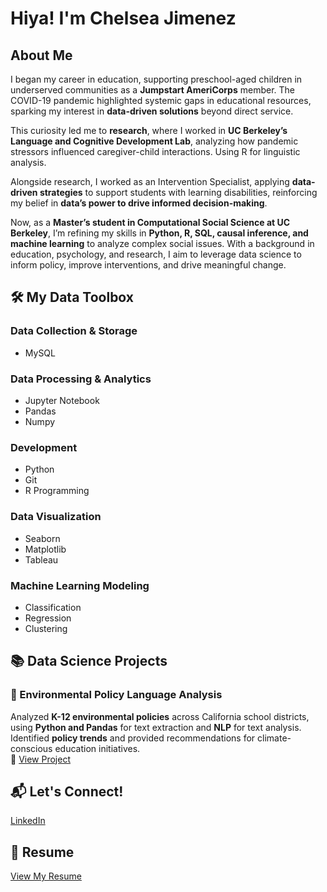 # Hiya! I'm Chelsea Jimenez  

## About Me  
I began my career in education, supporting preschool-aged children in underserved communities as a **Jumpstart AmeriCorps** member. The COVID-19 pandemic highlighted systemic gaps in educational resources, sparking my interest in **data-driven solutions** beyond direct service.

This curiosity led me to **research**, where I worked in **UC Berkeley’s Language and Cognitive Development Lab**, analyzing how pandemic stressors influenced caregiver-child interactions. Using R for linguistic analysis.

Alongside research, I worked as an Intervention Specialist, applying **data-driven strategies** to support students with learning disabilities, reinforcing my belief in **data’s power to drive informed decision-making**.

Now, as a **Master’s student in Computational Social Science at UC Berkeley**, I’m refining my skills in **Python, R, SQL, causal inference, and machine learning** to analyze complex social issues. With a background in education, psychology, and research, I aim to leverage data science to inform policy, improve interventions, and drive meaningful change.

## 🛠 My Data Toolbox  

### **Data Collection & Storage**  
- MySQL  

### **Data Processing & Analytics**  
- Jupyter Notebook  
- Pandas  
- Numpy  

### **Development**  
- Python  
- Git  
- R Programming  

### **Data Visualization**  
- Seaborn  
- Matplotlib  
- Tableau  

### **Machine Learning Modeling**  
- Classification  
- Regression  
- Clustering  


## 📚 Data Science Projects  

### **🌱 Environmental Policy Language Analysis**  
Analyzed **K-12 environmental policies** across California school districts, using **Python and Pandas** for text extraction and **NLP** for text analysis. Identified **policy trends** and provided recommendations for climate-conscious education initiatives.  
🔗 [View Project](https://github.com/chelseaajimenez/EnvironmentalPolicyLanguageAnalysis)  

## 📬 Let's Connect!
[LinkedIn](https://www.linkedin.com/in/-chelseajimenez)  


## 📄 Resume  
[View My Resume](chelsea-jimenez-resume.tiiny.site)  

